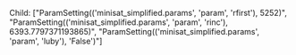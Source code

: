 Child: ["ParamSetting(('minisat_simplified.params', 'param', 'rfirst'), 5252)", "ParamSetting(('minisat_simplified.params', 'param', 'rinc'), 6393.7797371193865)", "ParamSetting(('minisat_simplified.params', 'param', 'luby'), 'False')"]